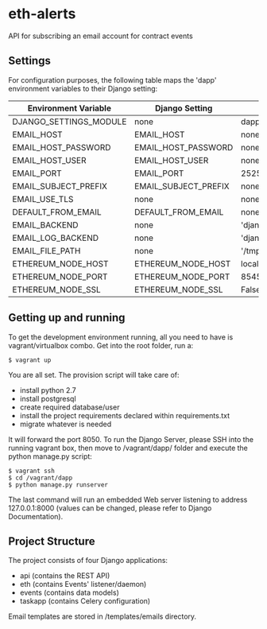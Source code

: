 # eth-alerts
API for subscribing an email account for contract events

Settings
--------

For configuration purposes, the following table maps the 'dapp' environment variables to their Django setting:

| Environment Variable | Django Setting | Development Default | Production Default|
|----------------------|----------------|---------------------|-------------------|
|DJANGO_SETTINGS_MODULE| none | dapp.settings.local|dapp.settings.production|
|EMAIL_HOST | EMAIL_HOST | none | smtp.gmail.com|
|EMAIL_HOST_PASSWORD | EMAIL_HOST_PASSWORD | none | *** |
|EMAIL_HOST_USER | EMAIL_HOST_USER | none | noreply@gnosis.pm|
|EMAIL_PORT | EMAIL_PORT | 2525 | 587|
|EMAIL_SUBJECT_PREFIX | EMAIL_SUBJECT_PREFIX | none | '[gnosis alerts]' |
|EMAIL_USE_TLS| none | none | True |
|DEFAULT_FROM_EMAIL| DEFAULT_FROM_EMAIL | none |'gnosispm <noreply@gnosis.pm>' |
|EMAIL_BACKEND | none | 'django.core.mail.backends.filebased.EmailBackend'| 'email_log.backends.EmailBackend'|
|EMAIL_LOG_BACKEND | none | 'django.core.mail.backends.smtp.EmailBackend'| 'django.core.mail.backends.smtp.EmailBackend'|
|EMAIL_FILE_PATH | none | '/tmp/app-messages' | none |
|ETHEREUM_NODE_HOST | ETHEREUM_NODE_HOST | localhost | localhost |
|ETHEREUM_NODE_PORT |ETHEREUM_NODE_PORT | 8545 | 8545|
|ETHEREUM_NODE_SSL| ETHEREUM_NODE_SSL| False | False |

Getting up and running
----------------------

To get the development environment running, all you need to have is vagrant/virtualbox combo.
Get into the root folder, run a:

    $ vagrant up
    
    
You are all set. The provision script will take care of:


* install python 2.7
* install postgresql
* create required database/user
* install the project requirements declared within requirements.txt
* migrate whatever is needed


It will forward the port 8050.
To run the Django Server, please SSH into the running vagrant box, then move to /vagrant/dapp/ folder and execute the python manage.py script:


    $ vagrant ssh
    $ cd /vagrant/dapp
    $ python manage.py runserver
    
    
The last command will run an embedded Web server listening to address 127.0.0.1:8000 (values can be changed, please refer to Django Documentation).


Project Structure
----------------------


The project consists of four Django applications: 


* api (contains the REST API)
* eth (contains Events' listener/daemon)
* events (contains data models)
* taskapp (contains Celery configuration)


Email templates are stored in /templates/emails directory.

